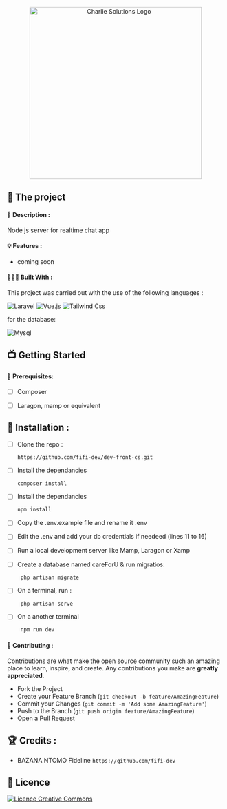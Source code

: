 <p align="center"><a href="https://www.charlie-solutions.com/" target="_blank"><img src="https://www.charlie-solutions.com/wp-content/uploads/2020/07/conception-graphique.png" width="400" alt="Charlie Solutions Logo"></a></p>

## 💼 The project

#### 📝 Description :

Node js server for realtime chat app

#### 💡 Features :

- coming soon


#### 👩🏾‍💻 Built With :

This project was carried out with the use of the following languages :

![Laravel](https://img.shields.io/badge/Laravel-FF2D20?style=for-the-badge&logo=laravel&logoColor=white)
![Vue.js](https://img.shields.io/badge/Vue.js-35495E?style=for-the-badge&logo=vue.js&logoColor=4FC08D)
![Tailwind Css](https://img.shields.io/badge/Tailwind_CSS-38B2AC?style=for-the-badge&logo=tailwind-css&logoColor=white)

for the database: 

![Mysql](https://img.shields.io/badge/MySQL-00000F?style=for-the-badge&logo=mysql&logoColor=white)


## 📺 Getting Started

#### 🔐 Prerequisites:

- [ ] Composer

- [ ] Laragon, mamp or equivalent

## 💾 Installation :

- [ ] Clone the repo :

  ```sh
  https://github.com/fifi-dev/dev-front-cs.git
  ```

- [ ] Install the dependancies

   ```sh
   composer install
   ```

- [ ] Install the dependancies

   ```sh
   npm install
   ```
- [ ] Copy the .env.example file and rename it .env

- [ ] Edit the .env and add your db credentials if needeed (lines 11 to 16)

- [ ] Run a local development server like Mamp, Laragon or Xamp

- [ ] Create a database named careForU & run migratios:

  ```sh
   php artisan migrate
  ```

- [ ] On a terminal, run :

  ```sh
   php artisan serve
  ```
  
- [ ] On a another terminal

  ```sh
   npm run dev
  ```

#### 🤝 Contributing :

Contributions are what make the open source community such an amazing place to learn, inspire, and create. Any contributions you make are **greatly appreciated**.

- Fork the Project
- Create your Feature Branch (`git checkout -b feature/AmazingFeature`)
- Commit your Changes (`git commit -m 'Add some AmazingFeature'`)
- Push to the Branch (`git push origin feature/AmazingFeature`)
- Open a Pull Request

## 🏆 Credits :

- BAZANA NTOMO Fideline `https://github.com/fifi-dev`

## 📜 Licence
 <a align="center"  rel="license" href="http://creativecommons.org/licenses/by-nc/4.0/"><img alt="Licence Creative Commons" style="border-width:0" src="https://i.creativecommons.org/l/by-nc/4.0/88x31.png" /></a>